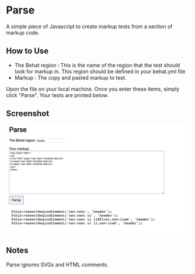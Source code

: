 # Parse
A simple piece of Javascript to create markup tests from a section of markup code.

## How to Use
* The Behat region : This is the name of the region that the test should look for markup in. This region should be defined in your behat.yml file
* Markup : The copy and pasted markup to test.

Upon the file on your local machine. Once you enter these items, simply click "Parse". Your tests are printed below.

## Screenshot
![Image of Parse UI](/parse.png)

## Notes
Parse ignores SVGs and HTML comments.
